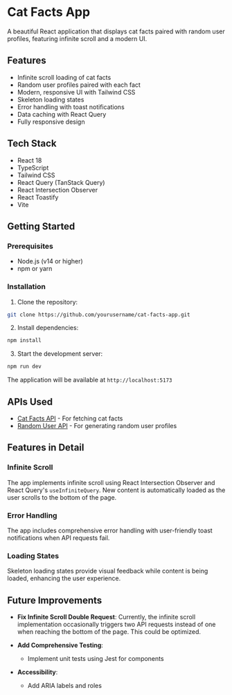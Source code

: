 # Cat Facts App

A beautiful React application that displays cat facts paired with random user profiles, featuring infinite scroll and a modern UI.

## Features

-  Infinite scroll loading of cat facts
-  Random user profiles paired with each fact
-  Modern, responsive UI with Tailwind CSS
-  Skeleton loading states
-  Error handling with toast notifications
-  Data caching with React Query
-  Fully responsive design

## Tech Stack

- React 18
- TypeScript
- Tailwind CSS
- React Query (TanStack Query)
- React Intersection Observer
- React Toastify
- Vite

## Getting Started

### Prerequisites

- Node.js (v14 or higher)
- npm or yarn

### Installation

1. Clone the repository:
```bash
git clone https://github.com/yourusername/cat-facts-app.git
```

2. Install dependencies:
```bash
npm install
```

3. Start the development server:
```bash
npm run dev
```

The application will be available at `http://localhost:5173`

## APIs Used

- [Cat Facts API](https://catfact.ninja/facts) - For fetching cat facts
- [Random User API](https://randomuser.me/api) - For generating random user profiles

## Features in Detail

### Infinite Scroll
The app implements infinite scroll using React Intersection Observer and React Query's `useInfiniteQuery`. New content is automatically loaded as the user scrolls to the bottom of the page.

### Error Handling
The app includes comprehensive error handling with user-friendly toast notifications when API requests fail.

### Loading States
Skeleton loading states provide visual feedback while content is being loaded, enhancing the user experience.

## Future Improvements

- **Fix Infinite Scroll Double Request**: Currently, the infinite scroll implementation occasionally triggers two API requests instead of one when reaching the bottom of the page. This could be optimized.

- **Add Comprehensive Testing**:
  - Implement unit tests using Jest for components 

- **Accessibility**:
  - Add ARIA labels and roles
